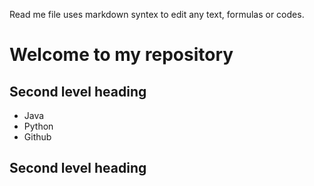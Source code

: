 Read me file uses markdown syntex to edit any text, formulas or codes.

# Welcome to my repository

## Second level heading
- Java
- Python
- Github

## Second level heading
